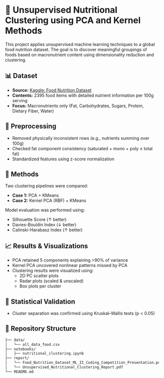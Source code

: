 # 🍎 Unsupervised Nutritional Clustering using PCA and Kernel Methods

This project applies unsupervised machine learning techniques to a global food nutrition dataset. The goal is to discover meaningful groupings of foods based on macronutrient content using dimensionality reduction and clustering.

## 📊 Dataset

- **Source:** [Kaggle: Food Nutrition Dataset](https://www.kaggle.com/datasets/utsavdey1410/foodnutrition-dataset/data)
- **Contents:** 2395 food items with detailed nutrient information per 100g serving
- **Focus:** Macronutrients only (Fat, Carbohydrates, Sugars, Protein, Dietary Fiber, Water)

## 🧹 Preprocessing

- Removed physically inconsistent rows (e.g., nutrients summing over 100g)
- Checked fat component consistency (saturated + mono + poly ≤ total fat)
- Standardized features using z-score normalization

## 🧠 Methods

Two clustering pipelines were compared:

- **Case 1:** PCA + KMeans  
- **Case 2:** Kernel PCA (RBF) + KMeans  

Model evaluation was performed using:

- Silhouette Score (↑ better)
- Davies-Bouldin Index (↓ better)
- Calinski-Harabasz Index (↑ better)

## 📈 Results & Visualizations

- PCA retained 5 components explaining >90% of variance  
- Kernel PCA uncovered nonlinear patterns missed by PCA  
- Clustering results were visualized using:
  - 2D PC scatter plots
  - Radar plots (scaled & unscaled)
  - Box plots per cluster

## 🧪 Statistical Validation

- Cluster separation was confirmed using Kruskal–Wallis tests (p < 0.05)

## 📁 Repository Structure

```bash
├── data/
│   └── all_data_food.csv
├── notebooks/
│   ├── nutritional_clustering.ipynb
├── report/
│   └── Food_Nutrition_Dataset_ML_II_Coding_Competition_Presentation.pdf
│   └── Unsupervised_Nutritional_Clustering_Report.pdf
└── README.md

